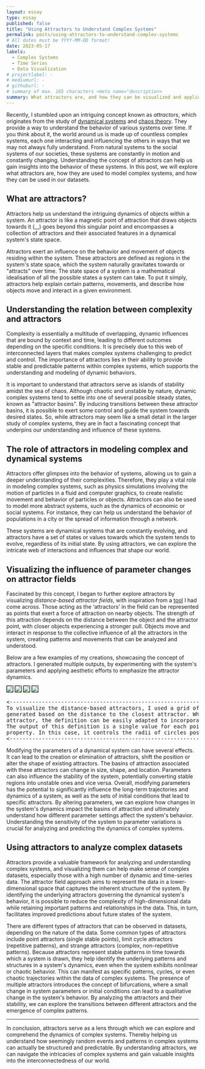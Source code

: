 ```yaml
---
layout: essay
type: essay
published: false
title: "Using Attractors to Understand Complex Systems"
permalink: posts/using-attractors-to-understand-complex-systems
# All dates must be YYYY-MM-DD format!
date: 2023-05-17
labels:
  - Complex Systems
  - Time Series
  - Data Visualization
# projectlabel: -
# mediumurl: -
# githuburl: -
# summary of max. 165 characters <meta name="description>
summary: What attractors are, and how they can be visualized and applied to understand complex datasets.
---
```


Recently, I stumbled upon an intriguing concept known as *attractors*, which originates from the study of <a href="https://en.m.wikipedia.org/wiki/Dynamical_systems_theory" target="_blank" class="lined">dynamical systems</a> and <a href="https://en.m.wikipedia.org/wiki/Chaos_theory" target="_blank" class="lined">chaos theory</a>. They provide a way to understand the behavior of various systems over time. If you think about it, the world around us is made up of countless complex systems, each one interacting and influencing the others in ways that we may not always fully understand. From natural systems to the social systems of our societies, these systems are constantly in motion and constantly changing. Understanding the concept of attractors can help us gain insights into the behavior of these systems. In this post, we will explore what attractors are, how they are used to model complex systems, and how they can be used in our datasets.

## What are attractors? 

Attractors help us understand the intriguing dynamics of objects within a system. An attractor is like a magnetic point of attraction that draws objects towards it (,,,) goes beyond this singular point and encompasses a collection of attractors and their associated features in a dynamical system's state space.

Attractors exert an influence on the behavior and movement of objects residing within the system. These attractors are defined as regions in the system's state space, which the system naturally gravitates towards or "attracts" over time. The state space of a system is a mathematical idealisation of all the possible states a system can take. To put it simply, attractors help explain certain patterns, movements, and describe how objects move and interact in a given environment.

## Understanding the relation between complexity and attractors
Complexity is essentially a multitude of overlapping, dynamic influences that are bound by context and time, leading to different outcomes depending on the specific conditions. It is precisely due to this web of interconnected layers that makes complex systems challenging to predict and control. The importance of attractors lies in their ability to provide stable and predictable patterns within complex systems, which supports the understanding and modeling of dynamic behaviors.

It is important to understand that attractors serve as islands of stability amidst the sea of chaos. Although chaotic and unstable by nature, dynamic complex systems tend to settle into one of several possible steady states, known as "attractor basins". By inducing transitions between these attractor basins, it is possible to exert some control and guide the system towards desired states. So, while attractors may seem like a small detail in the larger study of complex systems, they are in fact a fascinating concept that underpins our understanding and influence of these systems.

## The role of attractors in modeling complex and dynamical systems

Attractors offer glimpses into the behavior of systems, allowing us to gain a deeper understanding of their complexities. Therefore, they play a vital role in modeling complex systems, such as physics simulations involving the motion of particles in a fluid and computer graphics, to create realistic movement and behavior of particles or objects. Attractors can also be used to model more abstract systems, such as the dynamics of economic or social systems. For instance, they can help us understand the behavior of populations in a city or the spread of information through a network.

These systems are dynamical systems that are constantly evolving, and attractors have a set of states or values towards which the system tends to evolve, regardless of its initial state. By using attractors, we can explore the intricate web of interactions and influences that shape our world.

## Visualizing the influence of parameter changes on attractor fields

Fascinated by this concept, I began to further explore attractors by visualizing *distance-based attractor fields*, with inspiration from a <a href="https://object-e.net/tools/attractorfields-tools-gh" target="_blank" class="lined">tool</a> I had come across. Those acting as the ‘attractors’ in the field can be represented as points that exert a force of attraction on nearby objects. The strength of this attraction depends on the distance between the object and the attractor point, with closer objects experiencing a stronger pull. Objects move and interact in response to the collective influence of all the attractors in the system, creating patterns and movements that can be analyzed and understood.

Below are a few examples of my creations, showcasing the concept of attractors. I generated multiple outputs, by experimenting with the system's parameters and applying aesthetic efforts to emphasize the attractor dynamics.

<div class="ui small images">
  <img class="ui image" src="/images/attractorfields1.png" style="border: 1px solid black;">
  <img class="ui image" src="/images/attractorfields4.jpg" style="border: 1px solid black;">
  <img class="ui image" src="/images/attractorfields2.png" style="border: 1px solid black;">
  <img class="ui image" src="/images/attractorfields3.png" style="border: 1px solid black;">
</div>

<pre style="max-width: 550px">
<------------------------------------------------------------------------------------------------------------------>
To visualize the distance-based attractors, I used a grid of points. For each point in the grid, a value is
generated based on the distance to the closest attractor. While each point is solely influenced by its closest
attractor, the definition can be easily adapted to incorporate influence from multiple attractors simultaneously.
The output of this definition is a single value for each point on the grid, which can then be used to control any
property. In this case, it controls the radii of circles positioned on the points.
<------------------------------------------------------------------------------------------------------------------>
</pre>

Modifying the parameters of a dynamical system can have several effects. It can lead to the creation or elimination of attractors, shift the position or alter the shape of existing attractors. The basins of attraction associated with these attractors can change in size, shape, and location. Parameters can also influence the stability of the system, potentially converting stable regions into unstable ones and vice versa. Overall, modifying parameters has the potential to significantly influence the long-term trajectories and dynamics of a system, as well as the sets of initial conditions that lead to specific attractors. By altering parameters, we can explore how changes in the system's dynamics impact the basins of attraction and ultimately understand how different parameter settings affect the system's behavior. Understanding the sensitivity of the system to parameter variations is crucial for analyzing and predicting the dynamics of complex systems.

## Using attractors to analyze complex datasets

Attractors provide a valuable framework for analyzing and understanding complex systems, and visualizing them can help make sense of complex datasets, especially those with a high number of dynamic and time-series data. The attractor field approach aims to represent the data in a lower-dimensional space that captures the inherent structure of the system. By identifying the underlying attractors governing the dynamical system's behavior, it is possible to reduce the complexity of high-dimensional data while retaining important patterns and relationships in the data. This, in turn, facilitates improved predictions about future states of the system.

There are different types of attractors that can be observed in datasets, depending on the nature of the data. Some common types of attractors include point attractors (single stable points), limit cycle attractors (repetitive patterns), and strange attractors (complex, non-repetitive patterns). Because attractors represent stable patterns in time towards which a system is drawn, they help identify the underlying patterns and structures in a system's dynamics, even when the system exhibits nonlinear or chaotic behavior. This can manifest as specific patterns, cycles, or even chaotic trajectories within the data of complex systems. The presence of multiple attractors introduces the concept of bifurcations, where a small change in system parameters or initial conditions can lead to a qualitative change in the system's behavior. By analyzing the attractors and their stability, we can explore the transitions between different attractors and the emergence of complex patterns.

<hr>
In conclusion, attractors serve as a lens through which we can explore and comprehend the dynamics of complex systems. Thereby helping us understand how seemingly random events and patterns in complex systems can actually be structured and predictable. By understanding attractors, we can navigate the intricacies of complex systems and gain valuable insights into the interconnectedness of our world.
